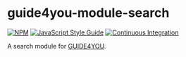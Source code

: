 # guide4you-module-search

[![NPM](https://nodei.co/npm/guide4you-module-search.png?mini=true)](https://npmjs.org/package/guide4you-module-search)
[![JavaScript Style Guide](https://img.shields.io/badge/code%20style-standard-brightgreen.svg)](http://standardjs.com/)
[![Continuous Integration](https://travis-ci.org/KlausBenndorf/guide4you-module-search.svg?branch=master)](https://travis-ci.org/KlausBenndorf/guide4you-module-search)

A search module for [GUIDE4YOU](https://github.com/KlausBenndorf/guide4you).